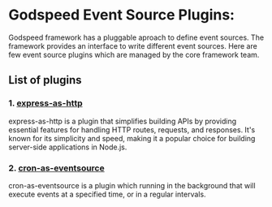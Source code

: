 
# Godspeed Event Source Plugins:

Godspeed framework has a pluggable aproach to define event sources. The framework provides an interface to write different event sources. Here are few event source plugins which are managed by the core framework team.

## List of plugins

### 1. [express-as-http](https://www.npmjs.com/package/@godspeedsystems/plugins-express-as-http)            


express-as-http is a plugin that simplifies building APIs by providing essential features for handling HTTP routes, requests, and responses. It's known for its simplicity and speed, making it a popular choice for building server-side applications in Node.js.


### 2. [cron-as-eventsource](https://www.npmjs.com/package/@godspeedsystems/plugins-cron-as-eventsource)

cron-as-eventsource is a plugin which running in the background that will execute events at a specified time, or in a regular intervals.

